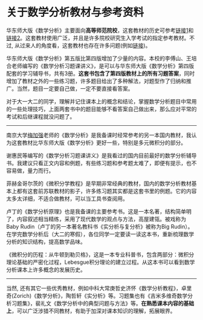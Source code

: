 # 关于数学分析教材与参考资料


华东师大版《数学分析》主要面向**高等师范院校**，这套教材的历史可参考[链接1](http://wims.math.ecnu.edu.cn/wsysx/zhengmao1.html)和[链接2](http://wims.math.ecnu.edu.cn/wsysx/zhengmao2.html)。这套教材使用广泛，并且是许多院校研究生入学考试的指定参考教材。不过, 从过来人的角度看，这套教材也存在许多问题(例如[链接](https://book.douban.com/review/8293213/))。

华东师大版《数学分析》第五版比第四版增加了少量的内容。本校的李傅山、王培合老师编写的《数学分析习题课讲义》，是可以与华东师大版《数学分析》第四版配套的学习辅导书，共有3册。**这套书包含了第四版教材上的所有习题答案**，同时增加了教材之外的一些练习题，许多题目给出了多种解法，对题型作了归纳和推广。当然，题目一定要自己做，一定不要直接看答案。

对于大一大二的同学，理解并记住课本上的概念和结论，掌握数学分析题目中常用的一些处理技巧，上面两套书中的题目能够不看答案自己做出来，那么应对平常的考试和后继课程就没问题了。

---

南京大学[梅加强](http://maths.nju.edu.cn/~meijq/)老师的《数学分析》是我备课时经常参考的另一本国内教材，我认为这套教材比华东师大版《数学分析》更好一些，特别是多元微积分的部分。

谢惠民等编写的《数学分析习题课讲义》是我看过的国内目前最好的数学分析辅导书。我建议只看正文内容和例题，有些练习题和参考题太难了，即便有提示，也不容易做，量力而行。

菲赫金哥尔茨的《微积分学教程》是早期非常经典的教材，国内的数学分析教材基本上都有这套前苏联教材的影子，许多练习题其实都是这套书里的例题。它的内容太多太详细，不适合做教材，可以当工具书查阅用。

卢丁的《数学分析原理》也是我备课的主要参考书。这是一本名著，结构简单明了，内容叙述相当精练，采用了现代数学的观点与方法，高屋建瓴。被戏称为Baby Rudin（卢丁的另一本著名教科书《实分析与复分析》被称为Big Rudin）。在学完数学分析后（大二的寒假），各位同学一定要读一读这本书，重新梳理数学分析的知识结构，提高数学品味。


《微积分的历程：从牛顿到勒贝格》，这是一本专业科普书，包含两部分：微积分理论基础的严密化过程，Lebesgue积分理论的建立过程。从这本书可以看到数学分析课本上许多概念的发展历史。

---

当然, 还有其它一些优秀教材，例如中科大常庚哲史济怀《数学分析教程》，卓里奇(Zorich)《数学分析》，陶哲轩《实分析》等。习题集也有《吉米多维奇数学分析习题集》，裴礼文《数学分析中的典型问题与方法》等。**在熟悉课本内容的基础上**，可以广泛涉猎不同教材，有助于加深对课本知识的理解，拓展眼界。